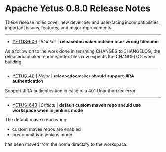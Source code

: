 
<!---
# Licensed to the Apache Software Foundation (ASF) under one
# or more contributor license agreements.  See the NOTICE file
# distributed with this work for additional information
# regarding copyright ownership.  The ASF licenses this file
# to you under the Apache License, Version 2.0 (the
# "License"); you may not use this file except in compliance
# with the License.  You may obtain a copy of the License at
#
#     http://www.apache.org/licenses/LICENSE-2.0
#
# Unless required by applicable law or agreed to in writing, software
# distributed under the License is distributed on an "AS IS" BASIS,
# WITHOUT WARRANTIES OR CONDITIONS OF ANY KIND, either express or implied.
# See the License for the specific language governing permissions and
# limitations under the License.
-->
# Apache Yetus  0.8.0 Release Notes

These release notes cover new developer and user-facing incompatibilities, important issues, features, and major improvements.


---

* [YETUS-609](https://issues.apache.org/jira/browse/YETUS-609) | *Blocker* | **releasedocmaker indexer uses wrong filename**

As a follow on to the work done in renaming CHANGES to CHANGELOG, the releasedocmaker readme/index files now expects the CHANGELOG when building.


---

* [YETUS-46](https://issues.apache.org/jira/browse/YETUS-46) | *Major* | **releasedocmaker should support JIRA authentication**

Support JIRA authentication in case of a 401 Unauthorized error


---

* [YETUS-643](https://issues.apache.org/jira/browse/YETUS-643) | *Critical* | **default custom maven repo should use workspace when in jenkins mode**

<!-- markdown -->
The default maven repo when:

* custom maven repos are enabled
* precommit is in jenkins mode

has been moved from the home directory to the workspace.



